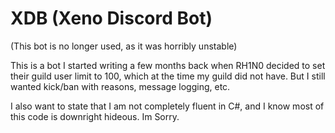 # XDB (Xeno Discord Bot)
(This bot is no longer used, as it was horribly unstable)

This is a bot I started writing a few months back when RH1N0 decided to set their guild user limit to 100, which at the time my guild did not have. But I still wanted kick/ban with reasons, message logging, etc.

I also want to state that I am not completely fluent in C#, and I know most of this code is downright hideous. Im Sorry.
